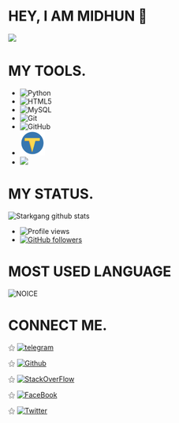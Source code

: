 # HEY, I AM MIDHUN 👋
<img align='centre' src='https://media.tenor.com/images/846b7789b5c28a0b9fa2f66977c16fea/tenor.gif' width='500"'>

# MY TOOLS.

- ![Python](https://img.shields.io/badge/-Python-black?logo=Python&style=social)&nbsp;&nbsp;
- ![HTML5](https://img.shields.io/badge/-HTML5-black?logo=html5&style=social)&nbsp;&nbsp;
- ![MySQL](https://img.shields.io/badge/-MySQL-black?logo=mysql&style=social)&nbsp;&nbsp;
- ![Git](https://img.shields.io/badge/-Git-black?logo=git&style=social)&nbsp;&nbsp;
- ![GitHub](https://img.shields.io/badge/-GitHub-black?logo=github&style=social)&nbsp;&nbsp;
- <img align='centre' src='https://github.com/LonamiWebs/Telethon/blob/master/logo.svg' width='50"'>
- <img align='centre' src='https://i.imgur.com/BOgY9ai.png' width='50"'>

# MY STATUS.

![Starkgang github stats](https://github-readme-stats.vercel.app/api?username=starkgang&show_icons=true&theme=midnight-purple)
- ![Profile views](https://gpvc.arturio.dev/Starkgang)
- [![GitHub followers](https://img.shields.io/github/followers/starkgang.svg?style=social&label=Follow&maxAge=2592000)](https://github.com/Starkgang?tab=followers)
# MOST USED LANGUAGE

![NOICE](https://github-readme-stats.vercel.app/api/top-langs/?username=Starkgang&theme=blue-green)

# CONNECT ME.

⚝ [![telegram](https://aleen42.github.io/badges/src/telegram.svg)](https://t.me/serenassistantbot)

⚝ [![Github](https://aleen42.github.io/badges/src/github.svg)](https://github.com/StarkGang)

⚝ [![StackOverFlow](https://aleen42.github.io/badges/src/stackoverflow.svg)](https://stackoverflow.com/users/14344037/starkgang)

⚝ [![FaceBook](https://aleen42.github.io/badges/src/facebook.svg)](https://www.facebook.com/StarkgangInc)

⚝ [![Twitter](https://aleen42.github.io/badges/src/twitter.svg)](https://twitter.com/StarkgangInc/)
